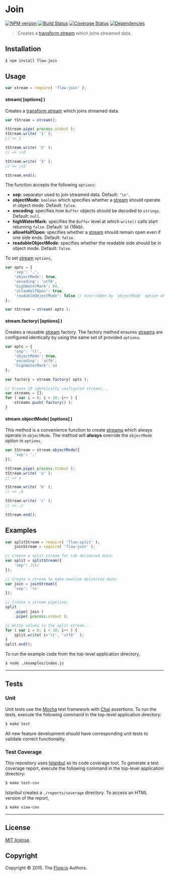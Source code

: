 Join
===
[![NPM version][npm-image]][npm-url] [![Build Status][travis-image]][travis-url] [![Coverage Status][codecov-image]][codecov-url] [![Dependencies][dependencies-image]][dependencies-url]

> Creates a [transform stream](https://nodejs.org/api/stream.html) which joins streamed data.


## Installation

``` bash
$ npm install flow-join
```


## Usage

``` javascript
var stream = require( 'flow-join' );
```

#### stream( [options] )

Creates a [transform stream](https://nodejs.org/api/stream.html) which joins streamed data.

``` javascript
var tStream = stream();

tStream.pipe( process.stdout );
tStream.write( '1' );
// => 1

tStream.write( '2' );
// => \n2

tStream.write( '3' );
// => \n3

tStream.end();
```

The function accepts the following `options`:

*	__sep__: separator used to join streamed data. Default: `'\n'`.
*	__objectMode__: `boolean` which specifies whether a [stream](https://nodejs.org/api/stream.html) should operate in object mode. Default: `false`.
* 	__encoding__: specifies how `Buffer` objects should be decoded to `strings`. Default: `null`.
*	__highWaterMark__: specifies the `Buffer` level at which `write()` calls start returning `false`. Default: `16` (16kb).
*	__allowHalfOpen__: specifies whether a [stream](https://nodejs.org/api/stream.html) should remain open even if one side ends. Default: `false`.
*	__readableObjectMode__: specifies whether the readable side should be in object mode. Default: `false`.

To set [stream](https://nodejs.org/api/stream.html) `options`,

``` javascript
var opts = {
	'sep': ',',
	'objectMode': true,
	'encoding': 'utf8',
	'highWaterMark': 64,
	'allowHalfOpen': true,
	'readableObjectMode': false // overridden by `objectMode` option when `objectMode=true`
};

var tStream = stream( opts );
```

#### stream.factory( [options] )

Creates a reusable [stream](https://nodejs.org/api/stream.html) factory. The factory method ensures [streams](https://nodejs.org/api/stream.html) are configured identically by using the same set of provided `options`.

``` javascript
var opts = {
	'sep': '\t',
	'objectMode': true,
	'encoding': 'utf8',
	'highWaterMark': 64	
};

var factory = stream.factory( opts );

// Create 10 identically configured streams...
var streams = [];
for ( var i = 0; i < 10; i++ ) {
	streams.push( factory() );
}
```


#### stream.objectMode( [options] )

This method is a convenience function to create [streams](https://nodejs.org/api/stream.html) which always operate in `objectMode`. The method will __always__ override the `objectMode` option in `options`.

``` javascript
var tStream = stream.objectMode({
	'sep': ','
});

tStream.pipe( process.stdout );
tStream.write( 'a' );
// => a

tStream.write( 'b' );
// => ,b

tStream.write( 'c' );
// => ,c

tStream.end();
```


## Examples

``` javascript
var splitStream = require( 'flow-split' ),
	joinStream = require( 'flow-join' );

// Create a split stream for tab delimited data:
var split = splitStream({
	'sep': /\t/
});

// Create a stream to make newline delimited data:
var join = joinStream({
	'sep': '\n'
});

// Create a stream pipeline:
split
	.pipe( join )
	.pipe( process.stdout );

// Write values to the split stream...
for ( var i = 0; i < 10; i++ ) {
	split.write( i+'\t', 'utf8'  );
}
split.end();
```

To run the example code from the top-level application directory,

``` bash
$ node ./examples/index.js
```


---
## Tests

### Unit

Unit tests use the [Mocha](http://mochajs.org/) test framework with [Chai](http://chaijs.com) assertions. To run the tests, execute the following command in the top-level application directory:

``` bash
$ make test
```

All new feature development should have corresponding unit tests to validate correct functionality.


### Test Coverage

This repository uses [Istanbul](https://github.com/gotwarlost/istanbul) as its code coverage tool. To generate a test coverage report, execute the following command in the top-level application directory:

``` bash
$ make test-cov
```

Istanbul creates a `./reports/coverage` directory. To access an HTML version of the report,

``` bash
$ make view-cov
```


---
## License

[MIT license](http://opensource.org/licenses/MIT).


## Copyright

Copyright &copy; 2015. The [Flow.io](http://flow-io.com) Authors.


[npm-image]: http://img.shields.io/npm/v/flow-join.svg
[npm-url]: https://npmjs.org/package/flow-join

[travis-image]: http://img.shields.io/travis/flow-io/join/master.svg
[travis-url]: https://travis-ci.org/flow-io/join

[codecov-image]: https://img.shields.io/codecov/c/github/flow-io/join/master.svg
[codecov-url]: https://codecov.io/github/flow-io/join?branch=master

[dependencies-image]: http://img.shields.io/david/flow-io/join.svg
[dependencies-url]: https://david-dm.org/flow-io/join

[dev-dependencies-image]: http://img.shields.io/david/dev/flow-io/join.svg
[dev-dependencies-url]: https://david-dm.org/dev/flow-io/join

[github-issues-image]: http://img.shields.io/github/issues/flow-io/join.svg
[github-issues-url]: https://github.com/flow-io/join/issues
